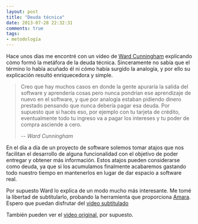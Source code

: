 ```yaml
---
layout: post
title: "Deuda técnica"
date: 2013-07-28 22:32:31
comments: true
tags:
- metodología
---
```


Hace unos días me encontré con un video de [Ward Cunningham][ward] explicando cómo formó la metáfora de la deuda técnica. Sinceramente no sabía que el término lo había acuñado él ni cómo había surgido la analogía, y por ello su explicación resultó enriquecedora y simple.

> Creo que hay muchos casos en donde la gente apuraría la salida del software y aprendería cosas pero nunca pondrían ese aprendizaje de nuevo en el software, y que por analogía estaban pidiendo dinero prestado pensando que nunca debería pagar esa deuda. Por supuesto que si hacés eso, por ejemplo con tu tarjeta de crédito, eventualmente todo tu ingreso va a pagar los intereses y tu poder de compra asciende a cero.
>
> -- <cite>Ward Cunningham</cite>

En el día a día de un proyecto de software solemos tomar atajos que nos facilitan el desarrollo de alguna funcionalidad con el objetivo de poder entregar y obtener más información. Estos atajos pueden considerarse como deuda, ya que si los acumulamos finalmente acabaremos gastando todo nuestro tiempo en mantenerlos en lugar de dar espacio a software real.

Por supuesto Ward lo explica de un modo mucho más interesante. Me tomé la libertad de subtitularlo, probando la herramienta que proporciona [Amara][amarasubs]. Espero que puedan disfrutar del [video subtitulado][translation]

<script type="text/javascript" src="http://s3.amazonaws.com/s3.www.universalsubtitles.org/embed.js">
(
  {"video_url": "http://www.youtube.com/watch?v=pqeJFYwnkjE"}
)
</script>

También pueden ver el [video original][original], por supuesto.

[ward]: http://en.wikipedia.org/wiki/Ward_Cunningham
[original]: http://www.youtube.com/watch?v=pqeJFYwnkjE
[translation]: http://www.amara.org/es/videos/DQNYFVz1Ft3y/info/debt-metaphor/
[amarasubs]: http://www.amara.org/